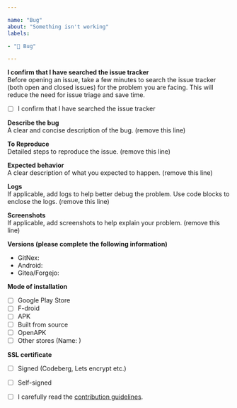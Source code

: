 ```yaml
---

name: "Bug"
about: "Something isn't working"
labels:

- "🐛 Bug"

---
```


**I confirm that I have searched the issue tracker**  
Before opening an issue, take a few minutes to search the issue tracker (both open and closed issues) for the problem you are facing. This will reduce the need for issue triage and save time.

 - [ ] I confirm that I have searched the issue tracker

**Describe the bug**  
A clear and concise description of the bug. (remove this line)

**To Reproduce**  
Detailed steps to reproduce the issue. (remove this line)

**Expected behavior**  
A clear description of what you expected to happen. (remove this line)

**Logs**  
If applicable, add logs to help better debug the problem. Use code blocks to enclose the logs. (remove this line)

**Screenshots**  
If applicable, add screenshots to help explain your problem. (remove this line)

**Versions (please complete the following information)**  
 - GitNex:  
 - Android:  
 - Gitea/Forgejo:  

**Mode of installation**  
 - [ ] Google Play Store
 - [ ] F-droid
 - [ ] APK
 - [ ] Built from source
 - [ ] OpenAPK
 - [ ] Other stores (Name: )

**SSL certificate**  
 - [ ] Signed (Codeberg, Lets encrypt etc.)
 - [ ] Self-signed

- [ ] I carefully read the [contribution guidelines](https://codeberg.org/gitnex/GitNex/wiki/Contributing).
